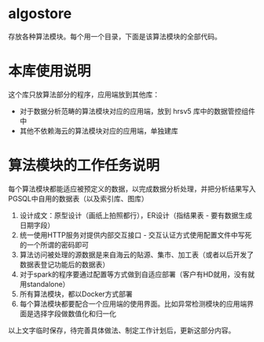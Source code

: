# algostore
存放各种算法模块。每个用一个目录，下面是该算法模块的全部代码。

# 本库使用说明
这个库只放算法部分的程序，应用端放到其他库：
- 对于数据分析范畴的算法模块对应的应用端，放到 hrsv5 库中的数据管控组件中
- 其他不依赖海云的算法模块对应的应用端，单独建库

# 算法模块的工作任务说明
每个算法模块都能适应被预定义的数据，以完成数据分析处理，并把分析结果写入PGSQL中自用的数据表（以及索引库、图库）

1. 设计成文：原型设计（画纸上拍照都行），ER设计（指结果表 - 要有数据生成日期字段）
2. 统一使用HTTP服务对提供内部交互接口 - 交互认证方式使用配置文件中写死的一个所谓的密码即可
3. 算法访问被处理的源数据是来自海云的貼源、集市、加工表（或者以后开发了数据表登记功能后的数据表）
4. 对于spark的程序要通过配置等方式做到自适应部署（客户有HD就用，没有就用standalone）
5. 所有算法模块，都以Docker方式部署
6. 每个算法模块都要配合一个应用端的使用界面。比如异常检测模块的应用端界面是选择字段做数值化和归一化

以上文字临时保存，待完善具体做法、制定工作计划后，更新这部分内容。
